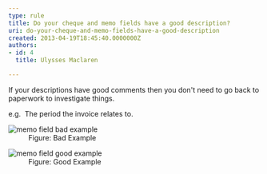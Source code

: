 ```yaml
---
type: rule
title: Do your cheque and memo fields have a good description?
uri: do-your-cheque-and-memo-fields-have-a-good-description
created: 2013-04-19T18:45:40.0000000Z
authors:
- id: 4
  title: Ulysses Maclaren

---
```




<span class='intro'> <p>If your descriptions have good comments then you don't need to go back to paperwork to investigate things. </p><p>e.g.&#160; The period the invoice relates to.</p> </span>

<dl class="badImage"><dt><img alt="memo field bad example" src="/PublishingImages/memo-field-bad.jpg" />
</dt><dd>Figure&#58; Bad Example</dd></dl><dl class="goodImage"><dt><img alt="memo field good example" src="/PublishingImages/memo-field-good.jpg" />
</dt><dd>Figure&#58; Good Example</dd></dl>


